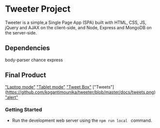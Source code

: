 # Tweeter Project

Tweeter is a simple,a Single Page App (SPA) built with HTML, CSS, JS, jQuery and AJAX on the client-side, and Node, Express and MongoDB on the server-side.

## Dependencies

body-parser
chance
express

## Final Product

["Laptop mode"](https://github.com/kogantimounika/tweeter/blob/master/docs/laptop-mode.png)
["Tablet mode"](https://github.com/kogantimounika/tweeter/blob/master/docs/tablet-mode.png)
["Tweet Box"](https://github.com/kogantimounika/tweeter/blob/master/docs/tweet-box.png)
["Tweets"] (https://github.com/kogantimounika/tweeter/blob/master/docs/tweets.png)
["alert"](https://github.com/kogantimounika/tweeter/blob/master/docs/alert.png)

### Getting Started

- Run the development web server using the `npm run local ` command.
